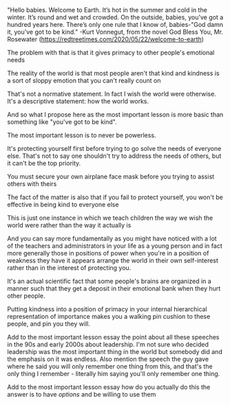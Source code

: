 
"Hello babies. Welcome to Earth. It’s hot in the summer and cold in the winter. It’s round and wet and crowded. On the outside, babies, you’ve got a hundred years here. There’s only one rule that I know of, babies-"God damn it, you’ve got to be kind."
-Kurt Vonnegut, from the novel God Bless You, Mr. Rosewater (https://redtreetimes.com/2020/05/22/welcome-to-earth)

The problem with that is that it gives primacy to other people's emotional needs

The reality of the world is that most people aren't that kind and kindness is a sort of sloppy emotion that you can't really count on

That's not a normative statement. In fact I wish the world were otherwise.
It's a descriptive statement: how the world works.

And so what I propose here as the most important lesson is more basic than something like "you've got to be kind".

The most important lesson is to never be powerless.

It's protecting yourself first before trying to go solve the needs of everyone else.
That's not to say one shouldn't try to address the needs of others, but it can't be the top priority.

You must secure your own airplane face mask before you trying to assist others with theirs

The fact of the matter is also that if you fail to protect yourself, you won't be effective in being kind to everyone else

This is just one instance in which we teach children the way we wish the world were rather than the way it actually is

And you can say more fundamentally as you might have noticed with a lot of the teachers and administrators in your life as a young person and in fact more generally those in positions of power when you're in a position of weakness they have it appears arrange the world in their own self-interest rather than in the interest of protecting you.

It's an actual scientific fact that some people's brains are organized in a manner such that they get a deposit in their emotional bank when they hurt other people.

Putting kindness into a position of primacy in your internal hierarchical representation of importance makes you a walking pin cushion to these people, and pin you they will.

Add to the most important lesson essay the point about all these speeches in the 90s and early 2000s about leadership. I'm not sure who decided leadership was the most important thing in the world but somebody did and the emphasis on it was endless. Also mention the speech the guy gave where he said you will only remember one thing from this, and that's the only thing I remember - literally him saying you'll only remember one thing.

Add to the most important lesson essay how do you actually do this the answer is to have *options* and be willing to use them
